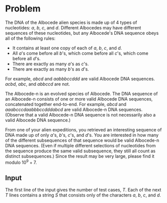 # Problem

The DNA of the Albocede alien species is made up of 4 types of nucleotides: $a$, $b$, $c$, and $d$. Different Albocedes may have different sequences of these nucleotides, but any Albocede's DNA sequence obeys all of the following rules:

- It contains at least one copy of each of $a$, $b$, $c$, and $d$.
- All $a$'s come before all $b$'s, which come before all $c$'s, which come before all $d$'s.
- There are exactly as many $a$'s as $c$'s.
- There are exactly as many $b$'s as $d$'s.

For example, $abcd$ and $aabbbccddd$ are valid Albocede DNA sequences. $acbd$, $abc$, and $abbccd$ are not.

The Albocede-n is an evolved species of Albocede. The DNA sequence of an Albocede-n consists of one or more valid Albocede DNA sequences, concatenated together end-to-end. For example, $abcd$ and $aaabcccdaabbbccdddabcd$ are valid Albocede-n DNA sequences. (Observe that a valid Albocede-n DNA sequence is not necessarily also a valid Albocede DNA sequence.)

From one of your alien expeditions, you retrieved an interesting sequence of DNA made up of only $a$'s, $b$'s, $c$'s, and $d$'s. You are interested in how many of the different subsequences of that sequence would be valid Albocede-n DNA sequences. (Even if multiple different selections of nucleotides from the sequence produce the same valid subsequence, they still all count as distinct subsequences.) Since the result may be very large, please find it modulo $10^9 + 7$.

## Input

The first line of the input gives the number of test cases, $T$. Each of the next $T$ lines contains a string $S$ that consists only of the characters $a$, $b$, $c$, and $d$.
